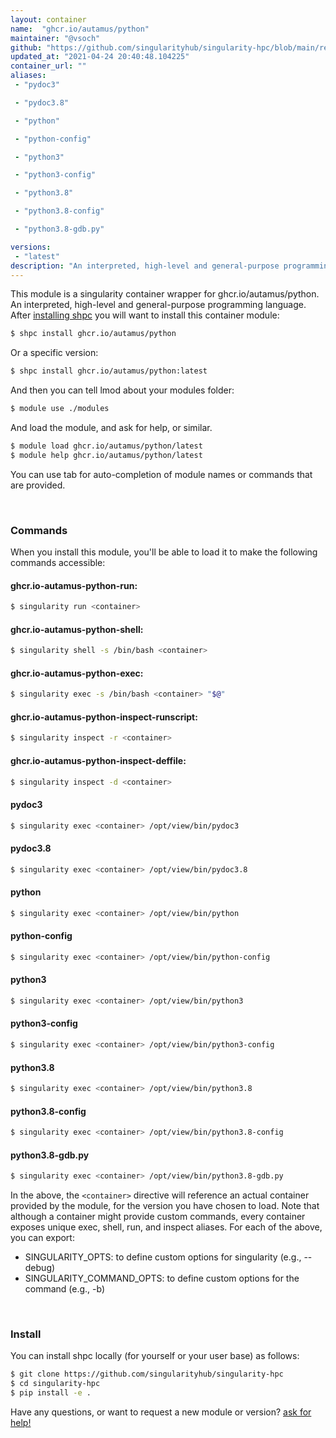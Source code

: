 ```yaml
---
layout: container
name:  "ghcr.io/autamus/python"
maintainer: "@vsoch"
github: "https://github.com/singularityhub/singularity-hpc/blob/main/registry/ghcr.io/autamus/python/container.yaml"
updated_at: "2021-04-24 20:40:48.104225"
container_url: ""
aliases:
 - "pydoc3"

 - "pydoc3.8"

 - "python"

 - "python-config"

 - "python3"

 - "python3-config"

 - "python3.8"

 - "python3.8-config"

 - "python3.8-gdb.py"

versions:
 - "latest"
description: "An interpreted, high-level and general-purpose programming language."
---
```


This module is a singularity container wrapper for ghcr.io/autamus/python.
An interpreted, high-level and general-purpose programming language.
After [installing shpc](#install) you will want to install this container module:

```bash
$ shpc install ghcr.io/autamus/python
```

Or a specific version:

```bash
$ shpc install ghcr.io/autamus/python:latest
```

And then you can tell lmod about your modules folder:

```bash
$ module use ./modules
```

And load the module, and ask for help, or similar.

```bash
$ module load ghcr.io/autamus/python/latest
$ module help ghcr.io/autamus/python/latest
```

You can use tab for auto-completion of module names or commands that are provided.

<br>

### Commands

When you install this module, you'll be able to load it to make the following commands accessible:

#### ghcr.io-autamus-python-run:

```bash
$ singularity run <container>
```

#### ghcr.io-autamus-python-shell:

```bash
$ singularity shell -s /bin/bash <container>
```

#### ghcr.io-autamus-python-exec:

```bash
$ singularity exec -s /bin/bash <container> "$@"
```

#### ghcr.io-autamus-python-inspect-runscript:

```bash
$ singularity inspect -r <container>
```

#### ghcr.io-autamus-python-inspect-deffile:

```bash
$ singularity inspect -d <container>
```


#### pydoc3
       
```bash
$ singularity exec <container> /opt/view/bin/pydoc3
```


#### pydoc3.8
       
```bash
$ singularity exec <container> /opt/view/bin/pydoc3.8
```


#### python
       
```bash
$ singularity exec <container> /opt/view/bin/python
```


#### python-config
       
```bash
$ singularity exec <container> /opt/view/bin/python-config
```


#### python3
       
```bash
$ singularity exec <container> /opt/view/bin/python3
```


#### python3-config
       
```bash
$ singularity exec <container> /opt/view/bin/python3-config
```


#### python3.8
       
```bash
$ singularity exec <container> /opt/view/bin/python3.8
```


#### python3.8-config
       
```bash
$ singularity exec <container> /opt/view/bin/python3.8-config
```


#### python3.8-gdb.py
       
```bash
$ singularity exec <container> /opt/view/bin/python3.8-gdb.py
```



In the above, the `<container>` directive will reference an actual container provided
by the module, for the version you have chosen to load. Note that although a container
might provide custom commands, every container exposes unique exec, shell, run, and
inspect aliases. For each of the above, you can export:

 - SINGULARITY_OPTS: to define custom options for singularity (e.g., --debug)
 - SINGULARITY_COMMAND_OPTS: to define custom options for the command (e.g., -b)

<br>
  
### Install

You can install shpc locally (for yourself or your user base) as follows:

```bash
$ git clone https://github.com/singularityhub/singularity-hpc
$ cd singularity-hpc
$ pip install -e .
```

Have any questions, or want to request a new module or version? [ask for help!](https://github.com/singularityhub/singularity-hpc/issues)